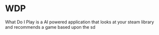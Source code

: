 # WDP
What Do I Play is a AI powered application that looks at your steam library and recommends a game based upon the sd
